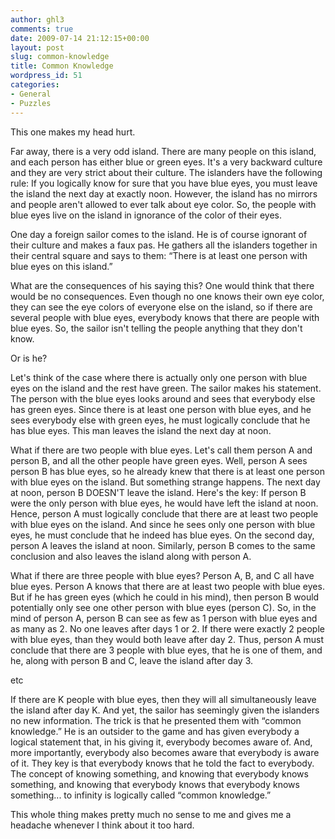 ```yaml
---
author: ghl3
comments: true
date: 2009-07-14 21:12:15+00:00
layout: post
slug: common-knowledge
title: Common Knowledge
wordpress_id: 51
categories:
- General
- Puzzles
---
```


This one makes my head hurt.

Far away, there is a very odd island.  There are many people on this island, and each person has either blue or green eyes.  It's a very backward culture and they are very strict about their culture.  The islanders have the following rule: If you logically know for sure that you have blue eyes, you must leave the island the next day at exactly noon.  However, the island has no mirrors and people aren't allowed to ever talk about eye color.  So, the people with blue eyes live on the island in ignorance of the color of their eyes.

One day a foreign sailor comes to the island.  He is of course ignorant of their culture and makes a faux pas.  He gathers all the islanders together in their central square and says to them: “There is at least one person with blue eyes on this island.”

What are the consequences of his saying this?  One would think that there would be no consequences.  Even though no one knows their own eye color, they can see the eye colors of everyone else on the island, so if there are several people with blue eyes, everybody knows that there are people with blue eyes.  So, the sailor isn't telling the people anything that they don't know.

Or is he?

Let's think of the case where there is actually only one person with blue eyes on the island and the rest have green.  The sailor makes his statement.  The person with the blue eyes looks around and sees that everybody else has green eyes.  Since there is at least one person with blue eyes, and he sees everybody else with green eyes, he must logically conclude that he has blue eyes.  This man leaves the island the next day at noon.

What if there are two people with blue eyes.  Let's call them person A and person B, and all the other people have green eyes.  Well, person A sees person B has blue eyes, so he already knew that there is at least one person with blue eyes on the island.  But something strange happens.  The next day at noon, person B DOESN'T leave the island.  Here's the key: If person B were the only person with blue eyes, he would have left the island at noon.  Hence, person A must logically conclude that there are at least two people with blue eyes on the island.  And since he sees only one person with blue eyes, he must conclude that he indeed has blue eyes.  On the second day, person A leaves the island at noon.  Similarly, person B comes to the same conclusion and also leaves the island along with person A.

What if there are three people with blue eyes?  Person A, B, and C all have blue eyes.  Person A knows that there are at least two people with blue eyes.  But if he has green eyes (which he could in his mind), then person B would potentially only see one other person with blue eyes (person C).  So, in the mind of person A, person B can see as few as 1 person with blue eyes and as many as 2.  No one leaves after days 1 or 2.  If there were exactly 2 people with blue eyes, than they would both leave after day 2.  Thus, person A must conclude that there are 3 people with blue eyes, that he is one of them, and he, along with person B and C, leave the island after day 3.

etc

If there are K people with blue eyes, then they will all simultaneously leave the island after day K.  And yet, the sailor has seemingly given the islanders no new information.  The trick is that he presented them with “common knowledge.”  He is an outsider to the game and has given everybody a logical statement that, in his giving it, everybody becomes aware of.  And, more importantly, everybody also becomes aware that everybody is aware of it.  They key is that everybody knows that he told the fact to everybody.  The concept of knowing something, and knowing that everybody knows something, and knowing that everybody knows that everybody knows something... to infinity is logically called “common knowledge.”

This whole thing makes pretty much no sense to me and gives me a headache whenever I think about it too hard.
